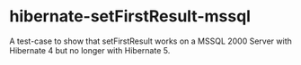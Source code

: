 # hibernate-setFirstResult-mssql
A test-case to show that setFirstResult works on a MSSQL 2000 Server with Hibernate 4 but no longer with Hibernate 5.




